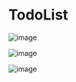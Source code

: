 # TodoList

![image](https://user-images.githubusercontent.com/94986564/209434951-943fbf51-b2d3-416d-b28d-ca75704b2f15.png)


![image](https://user-images.githubusercontent.com/94986564/209434993-88a72f59-52e0-4a02-b2a8-e5b63386be84.png)



![image](https://user-images.githubusercontent.com/94986564/209435012-f49feb47-612c-4888-aea5-61d38b5a8f8b.png)
